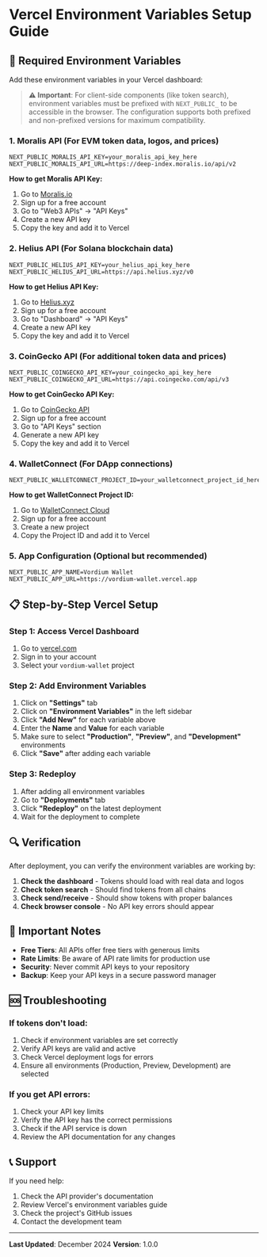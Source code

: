 # Vercel Environment Variables Setup Guide

## 🔧 Required Environment Variables

Add these environment variables in your Vercel dashboard:

> **⚠️ Important**: For client-side components (like token search), environment variables must be prefixed with `NEXT_PUBLIC_` to be accessible in the browser. The configuration supports both prefixed and non-prefixed versions for maximum compatibility.

### 1. **Moralis API** (For EVM token data, logos, and prices)
```
NEXT_PUBLIC_MORALIS_API_KEY=your_moralis_api_key_here
NEXT_PUBLIC_MORALIS_API_URL=https://deep-index.moralis.io/api/v2
```

**How to get Moralis API Key:**
1. Go to [Moralis.io](https://moralis.io)
2. Sign up for a free account
3. Go to "Web3 APIs" → "API Keys"
4. Create a new API key
5. Copy the key and add it to Vercel

### 2. **Helius API** (For Solana blockchain data)
```
NEXT_PUBLIC_HELIUS_API_KEY=your_helius_api_key_here
NEXT_PUBLIC_HELIUS_API_URL=https://api.helius.xyz/v0
```

**How to get Helius API Key:**
1. Go to [Helius.xyz](https://helius.xyz)
2. Sign up for a free account
3. Go to "Dashboard" → "API Keys"
4. Create a new API key
5. Copy the key and add it to Vercel

### 3. **CoinGecko API** (For additional token data and prices)
```
NEXT_PUBLIC_COINGECKO_API_KEY=your_coingecko_api_key_here
NEXT_PUBLIC_COINGECKO_API_URL=https://api.coingecko.com/api/v3
```

**How to get CoinGecko API Key:**
1. Go to [CoinGecko API](https://www.coingecko.com/en/api)
2. Sign up for a free account
3. Go to "API Keys" section
4. Generate a new API key
5. Copy the key and add it to Vercel

### 4. **WalletConnect** (For DApp connections)
```
NEXT_PUBLIC_WALLETCONNECT_PROJECT_ID=your_walletconnect_project_id_here
```

**How to get WalletConnect Project ID:**
1. Go to [WalletConnect Cloud](https://cloud.walletconnect.com)
2. Sign up for a free account
3. Create a new project
4. Copy the Project ID and add it to Vercel

### 5. **App Configuration** (Optional but recommended)
```
NEXT_PUBLIC_APP_NAME=Vordium Wallet
NEXT_PUBLIC_APP_URL=https://vordium-wallet.vercel.app
```

## 📋 Step-by-Step Vercel Setup

### Step 1: Access Vercel Dashboard
1. Go to [vercel.com](https://vercel.com)
2. Sign in to your account
3. Select your `vordium-wallet` project

### Step 2: Add Environment Variables
1. Click on **"Settings"** tab
2. Click on **"Environment Variables"** in the left sidebar
3. Click **"Add New"** for each variable above
4. Enter the **Name** and **Value** for each variable
5. Make sure to select **"Production"**, **"Preview"**, and **"Development"** environments
6. Click **"Save"** after adding each variable

### Step 3: Redeploy
1. After adding all environment variables
2. Go to **"Deployments"** tab
3. Click **"Redeploy"** on the latest deployment
4. Wait for the deployment to complete

## 🔍 Verification

After deployment, you can verify the environment variables are working by:

1. **Check the dashboard** - Tokens should load with real data and logos
2. **Check token search** - Should find tokens from all chains
3. **Check send/receive** - Should show tokens with proper balances
4. **Check browser console** - No API key errors should appear

## 🚨 Important Notes

- **Free Tiers**: All APIs offer free tiers with generous limits
- **Rate Limits**: Be aware of API rate limits for production use
- **Security**: Never commit API keys to your repository
- **Backup**: Keep your API keys in a secure password manager

## 🆘 Troubleshooting

### If tokens don't load:
1. Check if environment variables are set correctly
2. Verify API keys are valid and active
3. Check Vercel deployment logs for errors
4. Ensure all environments (Production, Preview, Development) are selected

### If you get API errors:
1. Check your API key limits
2. Verify the API key has the correct permissions
3. Check if the API service is down
4. Review the API documentation for any changes

## 📞 Support

If you need help:
1. Check the API provider's documentation
2. Review Vercel's environment variables guide
3. Check the project's GitHub issues
4. Contact the development team

---

**Last Updated**: December 2024
**Version**: 1.0.0
